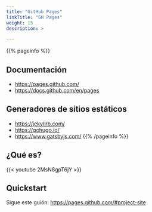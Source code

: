 ```yaml
---
title: "GitHub Pages"
linkTitle: "GH Pages"
weight: 15
description: >
  
---
```


{{% pageinfo %}}
## Documentación
* https://pages.github.com/
* https://docs.github.com/en/pages

## Generadores de sitios estáticos
* https://jekyllrb.com/
* https://gohugo.io/
* https://www.gatsbyjs.com/
{{% /pageinfo %}}

## ¿Qué es?

{{< youtube 2MsN8gpT6jY >}}

## Quickstart
Sigue este guión: https://pages.github.com/#project-site